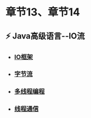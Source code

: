 # 章节13、章节14   
## ⚡ Java高级语言--IO流    
 - ### [IO框架](章节13(课时130~课时132).md)  
 - ### [字节流](章节12(课时126).md)  
 - ### [多线程编程](章节12(课时127).md)  
 - ### [线程通信](章节12(课时128).md)   
